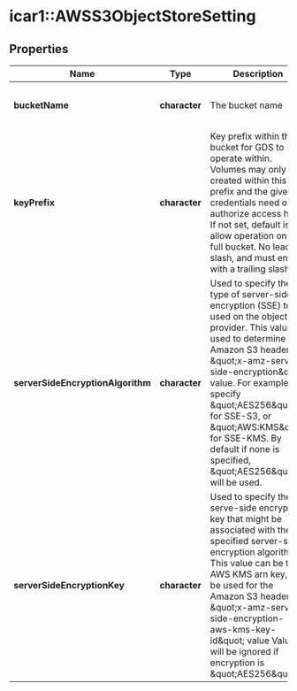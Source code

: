 # icar1::AWSS3ObjectStoreSetting


## Properties
Name | Type | Description | Notes
------------ | ------------- | ------------- | -------------
**bucketName** | **character** | The bucket name | [Max. length: 63] [Min. length: 3] 
**keyPrefix** | **character** | Key prefix within the bucket for GDS to operate within. Volumes may only be created within this prefix and the given credentials need only authorize  access here. If not set, default is to allow operation on the full bucket. No leading slash, and must end with a trailing slash. | [optional] [Pattern: ^[^/].*$] 
**serverSideEncryptionAlgorithm** | **character** | Used to specify the type of server-side encryption (SSE) to be used on the object provider.  This value is used to determine the Amazon S3 header \&quot;x-amz-server-side-encryption\&quot; value.  For example, specify \&quot;AES256\&quot; for SSE-S3, or \&quot;AWS:KMS\&quot; for SSE-KMS.  By default if none is specified, \&quot;AES256\&quot; will be used. | [optional] 
**serverSideEncryptionKey** | **character** | Used to specify the serve-side encryption key that might be associated with the specified server-side encryption algorithm  This value can be the AWS KMS arn key, to be used for the Amazon S3 header \&quot;x-amz-server-side-encryption-aws-kms-key-id\&quot; value  Value will be ignored if encryption is \&quot;AES256\&quot; | [optional] 


